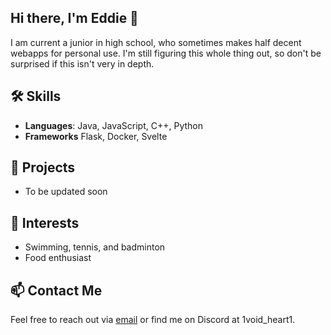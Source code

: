 ## Hi there, I'm Eddie 👋

I am current a junior in high school, who sometimes makes half decent webapps for personal use. I'm still figuring this whole thing out, so don't be surprised if this isn't very in depth.

## 🛠️ Skills
- **Languages**: Java, JavaScript, C++, Python
- **Frameworks** Flask, Docker, Svelte

## 🌟 Projects
- To be updated soon

## 🎨 Interests
- Swimming, tennis, and badminton
- Food enthusiast

## 📫 Contact Me
Feel free to reach out via [email](mailto:edwardxuming.lin@gmail.com) or find me on Discord at 1void_heart1.
<!--
## 💡 Contribution
If you'd like to contribute to my projects, please open an issue or submit a pull request!

## 😄 Fun Fact
I love experimenting with new recipes and exploring different cuisines!
-->
